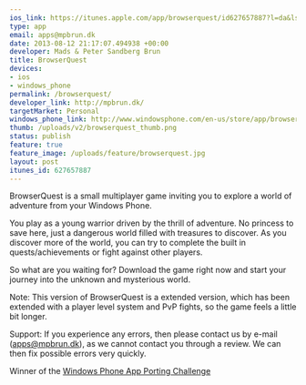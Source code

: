 ```yaml
---
ios_link: https://itunes.apple.com/app/browserquest/id627657887?l=da&ls=1%26mt=8
type: app
email: apps@mpbrun.dk
date: 2013-08-12 21:17:07.494938 +00:00
developer: Mads & Peter Sandberg Brun
title: BrowserQuest
devices:
- ios
- windows_phone
permalink: /browserquest/
developer_link: http://mpbrun.dk/
targetMarket: Personal
windows_phone_link: http://www.windowsphone.com/en-us/store/app/browserquest/9df4ba1e-fa73-40d1-b391-4773d287db35
thumb: /uploads/v2/browserquest_thumb.png
status: publish
feature: true
feature_image: /uploads/feature/browserquest.jpg
layout: post
itunes_id: 627657887
---
```


BrowserQuest is a small multiplayer game inviting you to explore a world of adventure from your Windows Phone.

You play as a young warrior driven by the thrill of adventure. No princess to save here, just a dangerous world filled with treasures to discover. As you discover more of the world, you can try to complete the built in quests/achievements or fight against other players.

So what are you waiting for? Download the game right now and start your journey into the unknown and mysterious world.

Note: This version of BrowserQuest is a extended version, which has been extended with a player level system and PvP fights, so the game feels a little bit longer.

Support: If you experience any errors, then please contact us by e-mail (apps@mpbrun.dk), as we cannot contact you through a review. We can then fix possible errors very quickly.

Winner of the <a href="http://www.phonegapwpchallenge.com/" data-proofer-ignore>Windows Phone App Porting Challenge</a>
